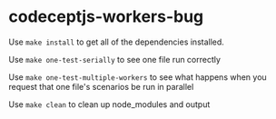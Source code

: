 # codeceptjs-workers-bug

Use `make install` to get all of the dependencies installed.

Use `make one-test-serially` to see one file run correctly

Use `make one-test-multiple-workers` to see what happens when you request that one file's scenarios be run in parallel

Use `make clean` to clean up node_modules and output
